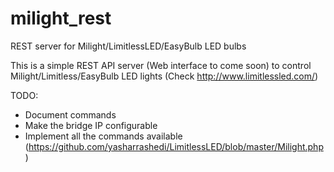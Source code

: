 # milight_rest
REST server for Milight/LimitlessLED/EasyBulb LED bulbs

This is a simple REST API server (Web interface to come soon) to control Milight/Limitless/EasyBulb LED lights (Check http://www.limitlessled.com/)

TODO:
- Document commands
- Make the bridge IP configurable
- Implement all the commands available (https://github.com/yasharrashedi/LimitlessLED/blob/master/Milight.php)
